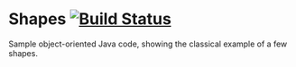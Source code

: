 # Shapes [![Build Status](https://travis-ci.org/OtherDevOpsGene/shapes.svg?branch=main)](https://travis-ci.org/OtherDevOpsGene/shapes)

Sample object-oriented Java code, showing the classical example of a few shapes.
